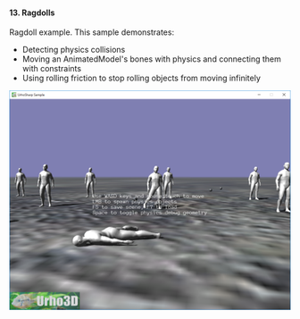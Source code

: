 #### 13. Ragdolls

Ragdoll example.
This sample demonstrates:
- Detecting physics collisions
- Moving an AnimatedModel's bones with physics and connecting them with constraints
- Using rolling friction to stop rolling objects from moving infinitely

![Screenshot](Screenshot.png)